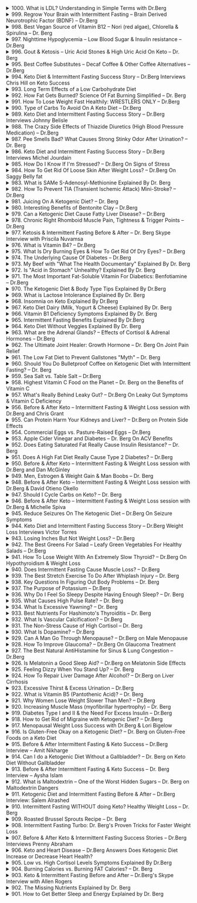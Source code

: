 <details>
<summary>1000. What is LDL? Understanding in Simple Terms with Dr.Berg</summary><br>

<a href="https://www.youtube.com/watch?v=7G_HzReT8xs" target="_blank">
    <img src="https://img.youtube.com/vi/7G_HzReT8xs/maxresdefault.jpg" width="250"
    alt="[Youtube]" onerror="this.style.display='none';">
</a>


</details>

<details>
<summary>999. Regrow Your Brain with Intermittent Fasting – Brain Derived Neurotrophic Factor (BDNF) – Dr.Berg</summary><br>

<a href="https://www.youtube.com/watch?v=g_zjtwKAaf4" target="_blank">
    <img src="https://img.youtube.com/vi/g_zjtwKAaf4/maxresdefault.jpg" width="250"
    alt="[Youtube]" onerror="this.style.display='none';">
</a>


</details>

<details>
<summary>998. Best Vegan Source of Vitamin B12 – Nori (red algae), Chlorella & Spirulina – Dr. Berg</summary><br>

<a href="https://www.youtube.com/watch?v=GL67Ney21mo" target="_blank">
    <img src="https://img.youtube.com/vi/GL67Ney21mo/maxresdefault.jpg" width="250"
    alt="[Youtube]" onerror="this.style.display='none';">
</a>


</details>

<details>
<summary>997. Nighttime Hypoglycemia – Low Blood Sugar & Insulin resistance – Dr.Berg</summary><br>

<a href="https://www.youtube.com/watch?v=pSt6dxWWYY0" target="_blank">
    <img src="https://img.youtube.com/vi/pSt6dxWWYY0/maxresdefault.jpg" width="250"
    alt="[Youtube]" onerror="this.style.display='none';">
</a>


</details>

<details>
<summary>996. Gout & Ketosis – Uric Acid Stones & High Uric Acid On Keto – Dr. Berg</summary><br>

<a href="https://www.youtube.com/watch?v=7nwc3mTacrI" target="_blank">
    <img src="https://img.youtube.com/vi/7nwc3mTacrI/maxresdefault.jpg" width="250"
    alt="[Youtube]" onerror="this.style.display='none';">
</a>


</details>

<details>
<summary>995. Best Coffee Substitutes – Decaf Coffee & Other Coffee Alternatives – Dr.Berg</summary><br>

<a href="https://www.youtube.com/watch?v=egsDvNJDgGs" target="_blank">
    <img src="https://img.youtube.com/vi/egsDvNJDgGs/maxresdefault.jpg" width="250"
    alt="[Youtube]" onerror="this.style.display='none';">
</a>


</details>

<details>
<summary>994. Keto Diet & Intermittent Fasting Success Story – Dr.Berg Interviews Chris Hill on Keto Success</summary><br>

<a href="https://www.youtube.com/watch?v=Au9UujxWF20" target="_blank">
    <img src="https://img.youtube.com/vi/Au9UujxWF20/maxresdefault.jpg" width="250"
    alt="[Youtube]" onerror="this.style.display='none';">
</a>


</details>

<details>
<summary>993. Long Term Effects of a Low Carbohydrate Diet</summary><br>

<a href="https://www.youtube.com/watch?v=bFLM55uvL9U" target="_blank">
    <img src="https://img.youtube.com/vi/bFLM55uvL9U/maxresdefault.jpg" width="250"
    alt="[Youtube]" onerror="this.style.display='none';">
</a>


</details>

<details>
<summary>992. How Fat Gets Burned? Science Of Fat Burning Simplified – Dr. Berg</summary><br>

<a href="https://www.youtube.com/watch?v=GJQaVRVdn_0" target="_blank">
    <img src="https://img.youtube.com/vi/GJQaVRVdn_0/maxresdefault.jpg" width="250"
    alt="[Youtube]" onerror="this.style.display='none';">
</a>


</details>

<details>
<summary>991. How To Lose Weight Fast Healthily: WRESTLERS ONLY – Dr.Berg</summary><br>

<a href="https://www.youtube.com/watch?v=WqnETFltxtM" target="_blank">
    <img src="https://img.youtube.com/vi/WqnETFltxtM/maxresdefault.jpg" width="250"
    alt="[Youtube]" onerror="this.style.display='none';">
</a>


</details>

<details>
<summary>990. Type of Carbs To Avoid On A Keto Diet – Dr.Berg</summary><br>

<a href="https://www.youtube.com/watch?v=vkVB5-BJEls" target="_blank">
    <img src="https://img.youtube.com/vi/vkVB5-BJEls/maxresdefault.jpg" width="250"
    alt="[Youtube]" onerror="this.style.display='none';">
</a>


</details>

<details>
<summary>989. Keto Diet and Intermittent Fasting Success Story – Dr.Berg Interviews Johnny Belisle</summary><br>

<a href="https://www.youtube.com/watch?v=Zd4R14mBcFw" target="_blank">
    <img src="https://img.youtube.com/vi/Zd4R14mBcFw/maxresdefault.jpg" width="250"
    alt="[Youtube]" onerror="this.style.display='none';">
</a>


</details>

<details>
<summary>988. The Crazy Side Effects of Thiazide Diuretics (High Blood Pressure Medication) – Dr.Berg</summary><br>

<a href="https://www.youtube.com/watch?v=JfOBh1cAArk" target="_blank">
    <img src="https://img.youtube.com/vi/JfOBh1cAArk/maxresdefault.jpg" width="250"
    alt="[Youtube]" onerror="this.style.display='none';">
</a>


</details>

<details>
<summary>987. Pee Smells Bad? What Causes Strong Stinky Odor After Urination? – Dr. Berg</summary><br>

<a href="https://www.youtube.com/watch?v=o6xh5DHbsiw" target="_blank">
    <img src="https://img.youtube.com/vi/o6xh5DHbsiw/maxresdefault.jpg" width="250"
    alt="[Youtube]" onerror="this.style.display='none';">
</a>


</details>

<details>
<summary>986. Keto Diet and Intermittent Fasting Success Story – Dr.Berg Interviews Michel Jourdain</summary><br>

<a href="https://www.youtube.com/watch?v=IQf5zeUhJxw" target="_blank">
    <img src="https://img.youtube.com/vi/IQf5zeUhJxw/maxresdefault.jpg" width="250"
    alt="[Youtube]" onerror="this.style.display='none';">
</a>


</details>

<details>
<summary>985. How Do I Know If I'm Stressed? – Dr.Berg On Signs of Stress</summary><br>

<a href="https://www.youtube.com/watch?v=XZnvdTg_SSE" target="_blank">
    <img src="https://img.youtube.com/vi/XZnvdTg_SSE/maxresdefault.jpg" width="250"
    alt="[Youtube]" onerror="this.style.display='none';">
</a>


</details>

<details>
<summary>984. How To Get Rid Of Loose Skin After Weight Loss? – Dr.Berg On Saggy Belly fat</summary><br>

<a href="https://www.youtube.com/watch?v=DhH4sy2U4vw" target="_blank">
    <img src="https://img.youtube.com/vi/DhH4sy2U4vw/maxresdefault.jpg" width="250"
    alt="[Youtube]" onerror="this.style.display='none';">
</a>


</details>

<details>
<summary>983. What is SAMe S-Adenosyl-Methionine Explained By Dr. Berg</summary><br>

<a href="https://www.youtube.com/watch?v=nVWzOdxDlh8" target="_blank">
    <img src="https://img.youtube.com/vi/nVWzOdxDlh8/maxresdefault.jpg" width="250"
    alt="[Youtube]" onerror="this.style.display='none';">
</a>


</details>

<details>
<summary>982. How To Prevent TIA (Transient Ischemic Attack) Mini-Stroke? – Dr.Berg</summary><br>

<a href="https://www.youtube.com/watch?v=NEQsqwT3xYk" target="_blank">
    <img src="https://img.youtube.com/vi/NEQsqwT3xYk/maxresdefault.jpg" width="250"
    alt="[Youtube]" onerror="this.style.display='none';">
</a>


</details>

<details>
<summary>981. Juicing On A Ketogenic Diet? – Dr. Berg</summary><br>

<a href="https://www.youtube.com/watch?v=hwZHaNOwMDk" target="_blank">
    <img src="https://img.youtube.com/vi/hwZHaNOwMDk/maxresdefault.jpg" width="250"
    alt="[Youtube]" onerror="this.style.display='none';">
</a>


</details>

<details>
<summary>980. Interesting Benefits of Bentonite Clay – Dr.Berg</summary><br>

<a href="https://www.youtube.com/watch?v=9ye2Swt3YTo" target="_blank">
    <img src="https://img.youtube.com/vi/9ye2Swt3YTo/maxresdefault.jpg" width="250"
    alt="[Youtube]" onerror="this.style.display='none';">
</a>


</details>

<details>
<summary>979. Can a Ketogenic Diet Cause Fatty Liver Disease? – Dr.Berg</summary><br>

<a href="https://www.youtube.com/watch?v=8HNzrn_5nFw" target="_blank">
    <img src="https://img.youtube.com/vi/8HNzrn_5nFw/maxresdefault.jpg" width="250"
    alt="[Youtube]" onerror="this.style.display='none';">
</a>


</details>

<details>
<summary>978. Chronic Right Rhomboid Muscle Pain, Tightness & Trigger Points – Dr.Berg</summary><br>

<a href="https://www.youtube.com/watch?v=RzzTNlJqCW0" target="_blank">
    <img src="https://img.youtube.com/vi/RzzTNlJqCW0/maxresdefault.jpg" width="250"
    alt="[Youtube]" onerror="this.style.display='none';">
</a>


</details>

<details>
<summary>977. Ketosis & Intermittent Fasting Before & After – Dr. Berg Skype Interview with Priscila Nuvamsa</summary><br>

<a href="https://www.youtube.com/watch?v=OjJ1VbmbwQc" target="_blank">
    <img src="https://img.youtube.com/vi/OjJ1VbmbwQc/maxresdefault.jpg" width="250"
    alt="[Youtube]" onerror="this.style.display='none';">
</a>


</details>

<details>
<summary>976. What is Vitamin B4? – Dr.Berg</summary><br>

<a href="https://www.youtube.com/watch?v=oC3CRPlHVVQ" target="_blank">
    <img src="https://img.youtube.com/vi/oC3CRPlHVVQ/maxresdefault.jpg" width="250"
    alt="[Youtube]" onerror="this.style.display='none';">
</a>


</details>

<details>
<summary>975. What Is Dry Burning Eyes & How To Get Rid Of Dry Eyes? – Dr.Berg</summary><br>

<a href="https://www.youtube.com/watch?v=It3Bn4hbWzg" target="_blank">
    <img src="https://img.youtube.com/vi/It3Bn4hbWzg/maxresdefault.jpg" width="250"
    alt="[Youtube]" onerror="this.style.display='none';">
</a>


</details>

<details>
<summary>974. The Underlying Cause Of Diabetes – Dr.Berg</summary><br>

<a href="https://www.youtube.com/watch?v=rgQ1ffvr5W0" target="_blank">
    <img src="https://img.youtube.com/vi/rgQ1ffvr5W0/maxresdefault.jpg" width="250"
    alt="[Youtube]" onerror="this.style.display='none';">
</a>


</details>

<details>
<summary>973. My Beef with "What The Health Documentary" Explained By Dr. Berg</summary><br>

<a href="https://www.youtube.com/watch?v=6F-vU0VdhEk" target="_blank">
    <img src="https://img.youtube.com/vi/6F-vU0VdhEk/maxresdefault.jpg" width="250"
    alt="[Youtube]" onerror="this.style.display='none';">
</a>


</details>

<details>
<summary>972. Is "Acid in Stomach" Unhealthy? Explained By Dr. Berg</summary><br>

<a href="https://www.youtube.com/watch?v=sHfYr4SGeHo" target="_blank">
    <img src="https://img.youtube.com/vi/sHfYr4SGeHo/maxresdefault.jpg" width="250"
    alt="[Youtube]" onerror="this.style.display='none';">
</a>


</details>

<details>
<summary>971. The Most Important Fat-Soluble Vitamin For Diabetics: Benfotiamine – Dr.Berg</summary><br>

<a href="https://www.youtube.com/watch?v=szY9ijBUDUs" target="_blank">
    <img src="https://img.youtube.com/vi/szY9ijBUDUs/maxresdefault.jpg" width="250"
    alt="[Youtube]" onerror="this.style.display='none';">
</a>


</details>

<details>
<summary>970. The Ketogenic Diet & Body Type Tips Explained By Dr.Berg</summary><br>

<a href="https://www.youtube.com/watch?v=z5nYcy9Vb5U" target="_blank">
    <img src="https://img.youtube.com/vi/z5nYcy9Vb5U/maxresdefault.jpg" width="250"
    alt="[Youtube]" onerror="this.style.display='none';">
</a>


</details>

<details>
<summary>969. What is Lactose Intolerance Explained By Dr. Berg</summary><br>

<a href="https://www.youtube.com/watch?v=iRPzSRWNjyY" target="_blank">
    <img src="https://img.youtube.com/vi/iRPzSRWNjyY/maxresdefault.jpg" width="250"
    alt="[Youtube]" onerror="this.style.display='none';">
</a>


</details>

<details>
<summary>968. Insomnia on Keto Explained By Dr.Berg</summary><br>

<a href="https://www.youtube.com/watch?v=cqbQAWpOJVE" target="_blank">
    <img src="https://img.youtube.com/vi/cqbQAWpOJVE/maxresdefault.jpg" width="250"
    alt="[Youtube]" onerror="this.style.display='none';">
</a>


</details>

<details>
<summary>967. Keto Diet Dairy (Milk, Yogurt & Cheese) Explained By Dr. Berg</summary><br>

<a href="https://www.youtube.com/watch?v=kuUTAT5N24k" target="_blank">
    <img src="https://img.youtube.com/vi/kuUTAT5N24k/maxresdefault.jpg" width="250"
    alt="[Youtube]" onerror="this.style.display='none';">
</a>


</details>

<details>
<summary>966. Vitamin B1 Deficiency Symptoms Explained By Dr. Berg</summary><br>

<a href="https://www.youtube.com/watch?v=5M5xP_Sv4xQ" target="_blank">
    <img src="https://img.youtube.com/vi/5M5xP_Sv4xQ/maxresdefault.jpg" width="250"
    alt="[Youtube]" onerror="this.style.display='none';">
</a>


</details>

<details>
<summary>965. Intermittent Fasting Benefits Explained By Dr.Berg</summary><br>

<a href="https://www.youtube.com/watch?v=JlmSOqjJhKo" target="_blank">
    <img src="https://img.youtube.com/vi/JlmSOqjJhKo/maxresdefault.jpg" width="250"
    alt="[Youtube]" onerror="this.style.display='none';">
</a>


</details>

<details>
<summary>964. Keto Diet Without Veggies Explained By Dr. Berg</summary><br>

<a href="https://www.youtube.com/watch?v=BC0mRQLoqNA" target="_blank">
    <img src="https://img.youtube.com/vi/BC0mRQLoqNA/maxresdefault.jpg" width="250"
    alt="[Youtube]" onerror="this.style.display='none';">
</a>


</details>

<details>
<summary>963. What are the Adrenal Glands? – Effects of Cortisol & Adrenal Hormones – Dr.Berg</summary><br>

<a href="https://www.youtube.com/watch?v=9225P7K7bSs" target="_blank">
    <img src="https://img.youtube.com/vi/9225P7K7bSs/maxresdefault.jpg" width="250"
    alt="[Youtube]" onerror="this.style.display='none';">
</a>


</details>

<details>
<summary>962. The Ultimate Joint Healer: Growth Hormone – Dr. Berg On Joint Pain Relief</summary><br>

<a href="https://www.youtube.com/watch?v=iDyRN9m2mec" target="_blank">
    <img src="https://img.youtube.com/vi/iDyRN9m2mec/maxresdefault.jpg" width="250"
    alt="[Youtube]" onerror="this.style.display='none';">
</a>


</details>

<details>
<summary>961. The Low Fat Diet to Prevent Gallstones "Myth" – Dr. Berg</summary><br>

<a href="https://www.youtube.com/watch?v=NC5mJwiX6wA" target="_blank">
    <img src="https://img.youtube.com/vi/NC5mJwiX6wA/maxresdefault.jpg" width="250"
    alt="[Youtube]" onerror="this.style.display='none';">
</a>


</details>

<details>
<summary>960. Should You Do Bulletproof Coffee on Ketogenic Diet with Intermittent Fasting? – Dr. Berg</summary><br>

<a href="https://www.youtube.com/watch?v=K4UDZoQjvTQ" target="_blank">
    <img src="https://img.youtube.com/vi/K4UDZoQjvTQ/maxresdefault.jpg" width="250"
    alt="[Youtube]" onerror="this.style.display='none';">
</a>


</details>

<details>
<summary>959. Sea Salt vs. Table Salt – Dr.Berg</summary><br>

<a href="https://www.youtube.com/watch?v=FXdpYjp812o" target="_blank">
    <img src="https://img.youtube.com/vi/FXdpYjp812o/maxresdefault.jpg" width="250"
    alt="[Youtube]" onerror="this.style.display='none';">
</a>


</details>

<details>
<summary>958. Highest Vitamin C Food on the Planet – Dr. Berg on the Benefits of Vitamin C</summary><br>

<a href="https://www.youtube.com/watch?v=Wj9tIVIRqSY" target="_blank">
    <img src="https://img.youtube.com/vi/Wj9tIVIRqSY/maxresdefault.jpg" width="250"
    alt="[Youtube]" onerror="this.style.display='none';">
</a>


</details>

<details>
<summary>957. What's Really Behind Leaky Gut? – Dr.Berg On Leaky Gut Symptoms  & Vitamin C Deficiency</summary><br>

<a href="https://www.youtube.com/watch?v=3pjaXjmZWpU" target="_blank">
    <img src="https://img.youtube.com/vi/3pjaXjmZWpU/maxresdefault.jpg" width="250"
    alt="[Youtube]" onerror="this.style.display='none';">
</a>


</details>

<details>
<summary>956. Before & After Keto – Intermittent Fasting & Weight Loss session with Dr.Berg and Chris Grant</summary><br>

<a href="https://www.youtube.com/watch?v=WNq1IDBOO-U" target="_blank">
    <img src="https://img.youtube.com/vi/WNq1IDBOO-U/maxresdefault.jpg" width="250"
    alt="[Youtube]" onerror="this.style.display='none';">
</a>


</details>

<details>
<summary>955. Can Protein Harm Your Kidneys and Liver? – Dr.Berg on Protein Side Effects</summary><br>

<a href="https://www.youtube.com/watch?v=Hrxqd9A0GvA" target="_blank">
    <img src="https://img.youtube.com/vi/Hrxqd9A0GvA/maxresdefault.jpg" width="250"
    alt="[Youtube]" onerror="this.style.display='none';">
</a>


</details>

<details>
<summary>954. Commercial Eggs vs. Pasture-Raised Eggs – Dr.Berg</summary><br>

<a href="https://www.youtube.com/watch?v=_l0LMxrWGAo" target="_blank">
    <img src="https://img.youtube.com/vi/_l0LMxrWGAo/maxresdefault.jpg" width="250"
    alt="[Youtube]" onerror="this.style.display='none';">
</a>


</details>

<details>
<summary>953. Apple Cider Vinegar and Diabetes – Dr. Berg On ACV Benefits</summary><br>

<a href="https://www.youtube.com/watch?v=elutqxNJmG4" target="_blank">
    <img src="https://img.youtube.com/vi/elutqxNJmG4/maxresdefault.jpg" width="250"
    alt="[Youtube]" onerror="this.style.display='none';">
</a>


</details>

<details>
<summary>952. Does Eating Saturated Fat Really Cause Insulin Resistance? – Dr. Berg</summary><br>

<a href="https://www.youtube.com/watch?v=z33CGmmD30g" target="_blank">
    <img src="https://img.youtube.com/vi/z33CGmmD30g/maxresdefault.jpg" width="250"
    alt="[Youtube]" onerror="this.style.display='none';">
</a>


</details>

<details>
<summary>951. Does A High Fat Diet Really Cause Type 2 Diabetes? – Dr.Berg</summary><br>

<a href="https://www.youtube.com/watch?v=0bbBkrYqmZE" target="_blank">
    <img src="https://img.youtube.com/vi/0bbBkrYqmZE/maxresdefault.jpg" width="250"
    alt="[Youtube]" onerror="this.style.display='none';">
</a>


</details>

<details>
<summary>950. Before & After Keto – Intermittent Fasting & Weight Loss session with Dr.Berg and Dan McGinley</summary><br>

<a href="https://www.youtube.com/watch?v=u1pr3J3WJJg" target="_blank">
    <img src="https://img.youtube.com/vi/u1pr3J3WJJg/maxresdefault.jpg" width="250"
    alt="[Youtube]" onerror="this.style.display='none';">
</a>


</details>

<details>
<summary>949. Men, Estrogen & Weight Gain & Man Boobs – Dr. Berg</summary><br>

<a href="https://www.youtube.com/watch?v=9U_ud4x_Zj4" target="_blank">
    <img src="https://img.youtube.com/vi/9U_ud4x_Zj4/maxresdefault.jpg" width="250"
    alt="[Youtube]" onerror="this.style.display='none';">
</a>


</details>

<details>
<summary>948. Before & After Keto – Intermittent Fasting & Weight Loss session with Dr.Berg & David Otieno Okello</summary><br>

<a href="https://www.youtube.com/watch?v=h_qZEc5eWSM" target="_blank">
    <img src="https://img.youtube.com/vi/h_qZEc5eWSM/maxresdefault.jpg" width="250"
    alt="[Youtube]" onerror="this.style.display='none';">
</a>


</details>

<details>
<summary>947. Should I Cycle Carbs on Keto? – Dr. Berg</summary><br>

<a href="https://www.youtube.com/watch?v=0iXSyfjuhX8" target="_blank">
    <img src="https://img.youtube.com/vi/0iXSyfjuhX8/maxresdefault.jpg" width="250"
    alt="[Youtube]" onerror="this.style.display='none';">
</a>


</details>

<details>
<summary>946. Before & After Keto – Intermittent Fasting & Weight Loss session with Dr.Berg & Michelle Spiva</summary><br>

<a href="https://www.youtube.com/watch?v=kwX-8qqmYDE" target="_blank">
    <img src="https://img.youtube.com/vi/kwX-8qqmYDE/maxresdefault.jpg" width="250"
    alt="[Youtube]" onerror="this.style.display='none';">
</a>


</details>

<details>
<summary>945. Reduce Seizures On The Ketogenic Diet – Dr.Berg On Seizure Symptoms</summary><br>

<a href="https://www.youtube.com/watch?v=TZQ8Iv3MsIM" target="_blank">
    <img src="https://img.youtube.com/vi/TZQ8Iv3MsIM/maxresdefault.jpg" width="250"
    alt="[Youtube]" onerror="this.style.display='none';">
</a>


</details>

<details>
<summary>944. Keto Diet and Intermittent Fasting Success Story – Dr.Berg Weight Loss Interviews Victor Torres</summary><br>

<a href="https://www.youtube.com/watch?v=hABNs3kTaTU" target="_blank">
    <img src="https://img.youtube.com/vi/hABNs3kTaTU/maxresdefault.jpg" width="250"
    alt="[Youtube]" onerror="this.style.display='none';">
</a>


</details>

<details>
<summary>943. Losing Inches But Not Weight Loss? – Dr.Berg</summary><br>

<a href="https://www.youtube.com/watch?v=Gz8c5rry6D4" target="_blank">
    <img src="https://img.youtube.com/vi/Gz8c5rry6D4/maxresdefault.jpg" width="250"
    alt="[Youtube]" onerror="this.style.display='none';">
</a>


</details>

<details>
<summary>942. The Best Greens For Salad – Leafy Green Vegetables For Healthy Salads – Dr.Berg</summary><br>

<a href="https://www.youtube.com/watch?v=q_IibOKFlm0" target="_blank">
    <img src="https://img.youtube.com/vi/q_IibOKFlm0/maxresdefault.jpg" width="250"
    alt="[Youtube]" onerror="this.style.display='none';">
</a>


</details>

<details>
<summary>941. How To Lose Weight With An Extremely Slow Thyroid? – Dr.Berg On Hypothyroidism & Weight Loss</summary><br>

<a href="https://www.youtube.com/watch?v=c5bUCdu3UxU" target="_blank">
    <img src="https://img.youtube.com/vi/c5bUCdu3UxU/maxresdefault.jpg" width="250"
    alt="[Youtube]" onerror="this.style.display='none';">
</a>


</details>

<details>
<summary>940. Does Intermittent Fasting Cause Muscle Loss? – Dr.Berg</summary><br>

<a href="https://www.youtube.com/watch?v=ovESvZSue6o" target="_blank">
    <img src="https://img.youtube.com/vi/ovESvZSue6o/maxresdefault.jpg" width="250"
    alt="[Youtube]" onerror="this.style.display='none';">
</a>


</details>

<details>
<summary>939. The Best Stretch Exercise To Do After Whiplash Injury – Dr. Berg</summary><br>

<a href="https://www.youtube.com/watch?v=BEljWKzQJyI" target="_blank">
    <img src="https://img.youtube.com/vi/BEljWKzQJyI/maxresdefault.jpg" width="250"
    alt="[Youtube]" onerror="this.style.display='none';">
</a>


</details>

<details>
<summary>938. Key Questions In Figuring Out Body Problems – Dr. Berg</summary><br>

<a href="https://www.youtube.com/watch?v=t0vTVTOGJec" target="_blank">
    <img src="https://img.youtube.com/vi/t0vTVTOGJec/maxresdefault.jpg" width="250"
    alt="[Youtube]" onerror="this.style.display='none';">
</a>


</details>

<details>
<summary>937. The Purpose of Potassium – Dr.Berg</summary><br>

<a href="https://www.youtube.com/watch?v=Lp4HZLC0v34" target="_blank">
    <img src="https://img.youtube.com/vi/Lp4HZLC0v34/maxresdefault.jpg" width="250"
    alt="[Youtube]" onerror="this.style.display='none';">
</a>


</details>

<details>
<summary>936. Why Do I Feel So Sleepy Despite Having Enough Sleep? – Dr. Berg</summary><br>

<a href="https://www.youtube.com/watch?v=NLN8NT7lsqw" target="_blank">
    <img src="https://img.youtube.com/vi/NLN8NT7lsqw/maxresdefault.jpg" width="250"
    alt="[Youtube]" onerror="this.style.display='none';">
</a>


</details>

<details>
<summary>935. What Causes High Pulse Rate? – Dr. Berg</summary><br>

<a href="https://www.youtube.com/watch?v=M-eP69y5a6Q" target="_blank">
    <img src="https://img.youtube.com/vi/M-eP69y5a6Q/maxresdefault.jpg" width="250"
    alt="[Youtube]" onerror="this.style.display='none';">
</a>


</details>

<details>
<summary>934. What Is Excessive Yawning? – Dr. Berg</summary><br>

<a href="https://www.youtube.com/watch?v=XzHIZdGXpjM" target="_blank">
    <img src="https://img.youtube.com/vi/XzHIZdGXpjM/maxresdefault.jpg" width="250"
    alt="[Youtube]" onerror="this.style.display='none';">
</a>


</details>

<details>
<summary>933. Best Nutrients For Hashimoto's Thyroiditis – Dr. Berg</summary><br>

<a href="https://www.youtube.com/watch?v=ioIYatKpDxE" target="_blank">
    <img src="https://img.youtube.com/vi/ioIYatKpDxE/maxresdefault.jpg" width="250"
    alt="[Youtube]" onerror="this.style.display='none';">
</a>


</details>

<details>
<summary>932. What Is Vascular Calcification? – Dr.Berg</summary><br>

<a href="https://www.youtube.com/watch?v=L4-E48eNvxk" target="_blank">
    <img src="https://img.youtube.com/vi/L4-E48eNvxk/maxresdefault.jpg" width="250"
    alt="[Youtube]" onerror="this.style.display='none';">
</a>


</details>

<details>
<summary>931. The Non-Stress Cause of High Cortisol – Dr. Berg</summary><br>

<a href="https://www.youtube.com/watch?v=BiYuIsBzBE4" target="_blank">
    <img src="https://img.youtube.com/vi/BiYuIsBzBE4/maxresdefault.jpg" width="250"
    alt="[Youtube]" onerror="this.style.display='none';">
</a>


</details>

<details>
<summary>930. What Is Dopamine? – Dr.Berg</summary><br>

<a href="https://www.youtube.com/watch?v=NUNorglHg1U" target="_blank">
    <img src="https://img.youtube.com/vi/NUNorglHg1U/maxresdefault.jpg" width="250"
    alt="[Youtube]" onerror="this.style.display='none';">
</a>


</details>

<details>
<summary>929. Can A Man Go Through Menopause? – Dr.Berg on Male Menopause</summary><br>

<a href="https://www.youtube.com/watch?v=zcwFtEI5gtM" target="_blank">
    <img src="https://img.youtube.com/vi/zcwFtEI5gtM/maxresdefault.jpg" width="250"
    alt="[Youtube]" onerror="this.style.display='none';">
</a>


</details>

<details>
<summary>928. How To Improve Glaucoma? – Dr.Berg On Glaucoma Treatment</summary><br>

<a href="https://www.youtube.com/watch?v=-7IawR3gJMw" target="_blank">
    <img src="https://img.youtube.com/vi/-7IawR3gJMw/maxresdefault.jpg" width="250"
    alt="[Youtube]" onerror="this.style.display='none';">
</a>


</details>

<details>
<summary>927. The Best Natural AntiHistamine for Sinus & Lung Congestion – Dr.Berg</summary><br>

<a href="https://www.youtube.com/watch?v=X1Rs4o7Bgjg" target="_blank">
    <img src="https://img.youtube.com/vi/X1Rs4o7Bgjg/maxresdefault.jpg" width="250"
    alt="[Youtube]" onerror="this.style.display='none';">
</a>


</details>

<details>
<summary>926. Is Melatonin a Good Sleep Aid? – Dr.Berg on Melatonin Side Effects</summary><br>

<a href="https://www.youtube.com/watch?v=ttvrIK-F68E" target="_blank">
    <img src="https://img.youtube.com/vi/ttvrIK-F68E/maxresdefault.jpg" width="250"
    alt="[Youtube]" onerror="this.style.display='none';">
</a>


</details>

<details>
<summary>925. Feeling Dizzy When You Stand Up? – Dr. Berg</summary><br>

<a href="https://www.youtube.com/watch?v=eVlnNTy4MOw" target="_blank">
    <img src="https://img.youtube.com/vi/eVlnNTy4MOw/maxresdefault.jpg" width="250"
    alt="[Youtube]" onerror="this.style.display='none';">
</a>


</details>

<details>
<summary>924. How To Repair Liver Damage After Alcohol? – Dr.Berg on Liver Cirrhosis</summary><br>

<a href="https://www.youtube.com/watch?v=qdQ-2m-czIc" target="_blank">
    <img src="https://img.youtube.com/vi/qdQ-2m-czIc/maxresdefault.jpg" width="250"
    alt="[Youtube]" onerror="this.style.display='none';">
</a>


</details>

<details>
<summary>923. Excessive Thirst & Excess Urination – Dr.Berg</summary><br>

<a href="https://www.youtube.com/watch?v=cV1dSHyYXnA" target="_blank">
    <img src="https://img.youtube.com/vi/cV1dSHyYXnA/maxresdefault.jpg" width="250"
    alt="[Youtube]" onerror="this.style.display='none';">
</a>


</details>

<details>
<summary>922. What is Vitamin B5 (Pantothenic Acid)? – Dr. Berg</summary><br>

<a href="https://www.youtube.com/watch?v=rxXc_KryJ4w" target="_blank">
    <img src="https://img.youtube.com/vi/rxXc_KryJ4w/maxresdefault.jpg" width="250"
    alt="[Youtube]" onerror="this.style.display='none';">
</a>


</details>

<details>
<summary>921. Why Women Lose Weight Slower Than Men? – Dr.Berg</summary><br>

<a href="https://www.youtube.com/watch?v=oe6tyBUnCO4" target="_blank">
    <img src="https://img.youtube.com/vi/oe6tyBUnCO4/maxresdefault.jpg" width="250"
    alt="[Youtube]" onerror="this.style.display='none';">
</a>


</details>

<details>
<summary>920. Increasing Muscle Mass (myofibrillar hypertrophy) – Dr. Berg</summary><br>

<a href="https://www.youtube.com/watch?v=YCGQp-ApeCc" target="_blank">
    <img src="https://img.youtube.com/vi/YCGQp-ApeCc/maxresdefault.jpg" width="250"
    alt="[Youtube]" onerror="this.style.display='none';">
</a>


</details>

<details>
<summary>919. Diabetes Type I and II & the Need For Excess Insulin – Dr.Berg</summary><br>

<a href="https://www.youtube.com/watch?v=J8h3UTeq9_g" target="_blank">
    <img src="https://img.youtube.com/vi/J8h3UTeq9_g/maxresdefault.jpg" width="250"
    alt="[Youtube]" onerror="this.style.display='none';">
</a>


</details>

<details>
<summary>918. How to Get Rid of Migraine with Ketogenic Diet? – Dr.Berg</summary><br>

<a href="https://www.youtube.com/watch?v=IKRCjY0h1oo" target="_blank">
    <img src="https://img.youtube.com/vi/IKRCjY0h1oo/maxresdefault.jpg" width="250"
    alt="[Youtube]" onerror="this.style.display='none';">
</a>


</details>

<details>
<summary>917. Menopausal Weight Loss Success with Dr.Berg & Lori Bigelow</summary><br>

<a href="https://www.youtube.com/watch?v=ZRSIFbM8YCo" target="_blank">
    <img src="https://img.youtube.com/vi/ZRSIFbM8YCo/maxresdefault.jpg" width="250"
    alt="[Youtube]" onerror="this.style.display='none';">
</a>


</details>

<details>
<summary>916. Is Gluten-Free Okay on a Ketogenic Diet? – Dr. Berg on Gluten-Free Foods on a Keto Diet</summary><br>

<a href="https://www.youtube.com/watch?v=GBtT98YoPxY" target="_blank">
    <img src="https://img.youtube.com/vi/GBtT98YoPxY/maxresdefault.jpg" width="250"
    alt="[Youtube]" onerror="this.style.display='none';">
</a>


</details>

<details>
<summary>915. Before & After Intermittent Fasting & Keto Success – Dr.Berg Interview – Amit Nikharge</summary><br>

<a href="https://www.youtube.com/watch?v=2jBcyu4OgFI" target="_blank">
    <img src="https://img.youtube.com/vi/2jBcyu4OgFI/maxresdefault.jpg" width="250"
    alt="[Youtube]" onerror="this.style.display='none';">
</a>


</details>

<details>
<summary>914. Can I do a Ketogenic Diet Without a Gallbladder? – Dr. Berg on Keto Diet Without Gallbladder</summary><br>

<a href="https://www.youtube.com/watch?v=y3dTMLPPnPQ" target="_blank">
    <img src="https://img.youtube.com/vi/y3dTMLPPnPQ/maxresdefault.jpg" width="250"
    alt="[Youtube]" onerror="this.style.display='none';">
</a>


</details>

<details>
<summary>913. Before & After Intermittent Fasting & Keto Success – Dr. Berg Interview – Aysha Islam</summary><br>

<a href="https://www.youtube.com/watch?v=p4Uo5egFKCA" target="_blank">
    <img src="https://img.youtube.com/vi/p4Uo5egFKCA/maxresdefault.jpg" width="250"
    alt="[Youtube]" onerror="this.style.display='none';">
</a>


</details>

<details>
<summary>912. What is Maltodextrin – One of the Worst Hidden Sugars – Dr. Berg on Maltodextrin Dangers</summary><br>

<a href="https://www.youtube.com/watch?v=rwpVDXZqq24" target="_blank">
    <img src="https://img.youtube.com/vi/rwpVDXZqq24/maxresdefault.jpg" width="250"
    alt="[Youtube]" onerror="this.style.display='none';">
</a>


</details>

<details>
<summary>911. Ketogenic Diet and Intermittent Fasting Before & After – Dr.Berg Interview: Salem Alrashed</summary><br>

<a href="https://www.youtube.com/watch?v=ndYz9N0I454" target="_blank">
    <img src="https://img.youtube.com/vi/ndYz9N0I454/maxresdefault.jpg" width="250"
    alt="[Youtube]" onerror="this.style.display='none';">
</a>


</details>

<details>
<summary>910. Intermittent Fasting WITHOUT doing Keto? Healthy Weight Loss – Dr. Berg</summary><br>

<a href="https://www.youtube.com/watch?v=rjnQZfeqHBw" target="_blank">
    <img src="https://img.youtube.com/vi/rjnQZfeqHBw/maxresdefault.jpg" width="250"
    alt="[Youtube]" onerror="this.style.display='none';">
</a>


</details>

<details>
<summary>909. Roasted Brussel Sprouts Recipe – Dr. Berg</summary><br>

<a href="https://www.youtube.com/watch?v=mp9Phm2zqiQ" target="_blank">
    <img src="https://img.youtube.com/vi/mp9Phm2zqiQ/maxresdefault.jpg" width="250"
    alt="[Youtube]" onerror="this.style.display='none';">
</a>


</details>

<details>
<summary>908. Intermittent Fasting Turbo: Dr. Berg's Proven Tricks for Faster Weight Loss</summary><br>

<a href="https://www.youtube.com/watch?v=SYVvqY-evqQ" target="_blank">
    <img src="https://img.youtube.com/vi/SYVvqY-evqQ/maxresdefault.jpg" width="250"
    alt="[Youtube]" onerror="this.style.display='none';">
</a>


</details>

<details>
<summary>907. Before & After Keto & Intermittent Fasting Success Stories – Dr.Berg Interviews Prenny Abraham</summary><br>

<a href="https://www.youtube.com/watch?v=pmOA_NOI25U" target="_blank">
    <img src="https://img.youtube.com/vi/pmOA_NOI25U/maxresdefault.jpg" width="250"
    alt="[Youtube]" onerror="this.style.display='none';">
</a>


</details>

<details>
<summary>906. Keto and Heart Disease – Dr.Berg Answers Does Ketogenic Diet Increase or Decrease Heart Health?</summary><br>

<a href="https://www.youtube.com/watch?v=a3oFUywz5DI" target="_blank">
    <img src="https://img.youtube.com/vi/a3oFUywz5DI/maxresdefault.jpg" width="250"
    alt="[Youtube]" onerror="this.style.display='none';">
</a>


</details>

<details>
<summary>905. Low vs. High Cortisol Levels Symptoms Explained By Dr.Berg</summary><br>

<a href="https://www.youtube.com/watch?v=7ugn924mFCo" target="_blank">
    <img src="https://img.youtube.com/vi/7ugn924mFCo/maxresdefault.jpg" width="250"
    alt="[Youtube]" onerror="this.style.display='none';">
</a>


</details>

<details>
<summary>904. Burning Calories vs. Burning FAT Calories? – Dr. Berg</summary><br>

<a href="https://www.youtube.com/watch?v=Vqdy0RxsCvw" target="_blank">
    <img src="https://img.youtube.com/vi/Vqdy0RxsCvw/maxresdefault.jpg" width="250"
    alt="[Youtube]" onerror="this.style.display='none';">
</a>


</details>

<details>
<summary>903. Keto & Intermittent Fasting Before and After – Dr.Berg's Skype Interview with Allen Rogers</summary><br>

<a href="https://www.youtube.com/watch?v=s2k8qIWV2ec" target="_blank">
    <img src="https://img.youtube.com/vi/s2k8qIWV2ec/maxresdefault.jpg" width="250"
    alt="[Youtube]" onerror="this.style.display='none';">
</a>


</details>

<details>
<summary>902. The Missing Nutrients Explained by Dr. Berg</summary><br>

<a href="https://www.youtube.com/watch?v=6a-_HucXYN0" target="_blank">
    <img src="https://img.youtube.com/vi/6a-_HucXYN0/maxresdefault.jpg" width="250"
    alt="[Youtube]" onerror="this.style.display='none';">
</a>


</details>

<details>
<summary>901. How to Get Better Sleep and Energy Explained by Dr. Berg</summary><br>

<a href="https://www.youtube.com/watch?v=KGHHqefwtr0" target="_blank">
    <img src="https://img.youtube.com/vi/KGHHqefwtr0/maxresdefault.jpg" width="250"
    alt="[Youtube]" onerror="this.style.display='none';">
</a>


</details>

